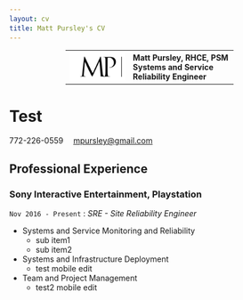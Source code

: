 ```yaml
---
layout: cv
title: Matt Pursley's CV
---
```



<center><table style="width:60%">
  <tr>
    <th valign="middle"><img src="assets/matt pursley resume logo v2 cropped.png" width="200"></th>
    <th valign="middle" align="left"><div><b>Matt Pursley</b>, RHCE, PSM<br>Systems and Service Reliability Engineer</div></th> 
  </tr>
</table>
</center>

# Test

  
<div id="webaddress">
<i class="fi-telephone"></i>
772-226-0559
<i class="fi-mail" style="margin-left:1em"></i>
<a href="mpursley@gmail.com">mpursley@gmail.com</a>
</div>

## Professional Experience

### __Sony Interactive Entertainment, Playstation__
```Nov 2016 - Present``` : _SRE - Site Reliability Engineer_

* Systems and Service Monitoring and Reliability
  * sub item1
  * sub item2
* Systems and Infrastructure Deployment
  * test mobile edit
* Team and Project Management
  * test2 mobile edit
